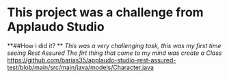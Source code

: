 # This project was a challenge from Applaudo Studio

**##How i did it? **
*This was a very challenging task, this was my first time seeing Rest Assured*
*The firt thing that come to my mind was create a Class*
https://github.com/barias35/applaudo-studio-rest-assured-test/blob/main/src/main/java/models/Character.java
